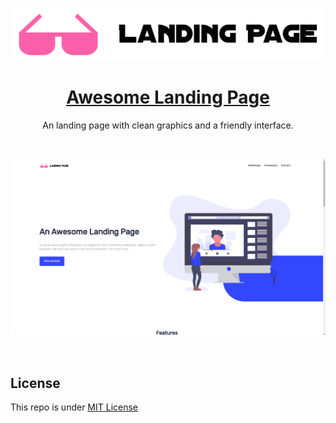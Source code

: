 <!-- markdownlint-disable MD033 MD041 -->

<div align="center">

![preview](images/logo-landing.png)

# [Awesome Landing Page](https://hendrasob.github.io/awesome-landing-page/)

An landing page with clean graphics and a friendly interface.

<br />

![preview](images/preview.png)

</div>

<br />

## License

This repo is under <a href="https://github.com/hendrasob/awesome-landing-page/blob/master/LICENSE">MIT License</a>
